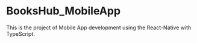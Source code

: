 # BooksHub_MobileApp
This is the project of Mobile App development using the React-Native with TypeScript.
